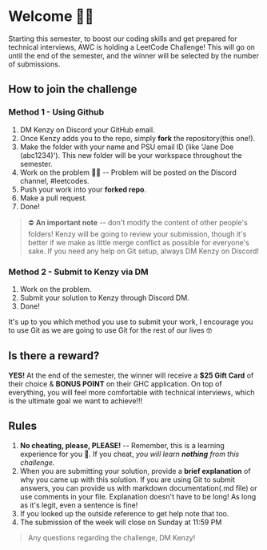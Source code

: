 # Welcome 👋🏻

Starting this semester, to boost our coding skills and get prepared for technical interviews, AWC is holding a LeetCode Challenge! This will go on until the end of the semester, and the winner will be selected by the number of submissions.

## How to join the challenge

### Method 1 - Using Github

  1. DM Kenzy on Discord your GitHub email.
  2. Once Kenzy adds you to the repo, simply **fork** the repository(this one!).
  3. Make the folder with your name and PSU email ID (like 'Jane Doe (abc1234)'). This new folder will be your workspace throughout the semester.
  4. Work on the problem 👩‍💻 -- Problem will be posted on the Discord channel, #leetcodes.
  5. Push your work into your **forked repo**.
  6. Make a pull request.
  7. Done!

> ⛔️ **An important note** -- don't modify the content of other people's folders! Kenzy will be going to review your submission, though it's better if we make as little merge conflict as possible for everyone's sake. 
> If you need any help on Git setup, always DM Kenzy on Discord!

### Method 2 - Submit to Kenzy via DM

  1. Work on the problem.
  2. Submit your solution to Kenzy through Discord DM.
  3. Done!

It's up to you which method you use to submit your work, I encourage you to use Git as we are going to use Git for the rest of our lives 🤓 

## Is there a reward?

**YES!** At the end of the semester, the winner will receive a **$25 Gift Card** of their choice & **BONUS POINT** on their GHC application. On top of everything, you will feel more comfortable with technical interviews, which is the ultimate goal we want to achieve!!!

## Rules

  1. **No cheating, please, PLEASE!** -- Remember, this is a learning experience for you 🫵. If you cheat, *you will learn **nothing** from this challenge.*
  2. When you are submitting your solution, provide a **brief explanation** of why you came up with this solution. If you are using Git to submit answers, you can provide us with markdown documentation(.md file) or use comments in your file. Explanation doesn't have to be long! As long as it's legit, even a sentence is fine!
  3. If you looked up the outside reference to get help note that too.
  4. The submission of the week will close on Sunday at 11:59 PM

> Any questions regarding the challenge, DM Kenzy! 
